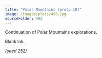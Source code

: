 ```yaml
---
title: "Polar Mountains (proto 10)"
image: /images/plots/496.jpg
sourceFolder: 492
---
```


Continuation of Polar Mountains explorations.

Black Ink.

_(seed 252)_
